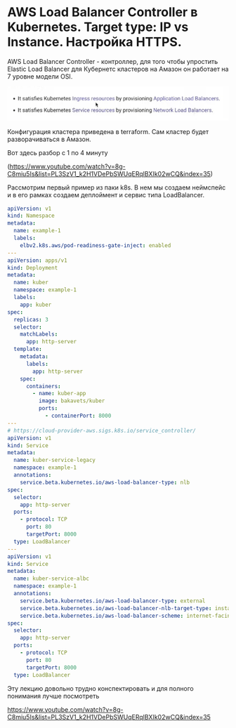 # AWS Load Balancer Controller в Kubernetes. Target type: IP vs Instance. Настройка HTTPS.

AWS Load Balancer Controller - контроллер, для того чтобы упростить Elastic Load Balancer для Кубернетс кластеров на
Амазон он работает на 7 уровне модели OSI.

![img.png](images/img.png)

Конфигурация кластера приведена в terraform. Сам кластер будет разворачиваться в Амазон.

Вот здесь разбор с 1 по 4 минуту

(https://www.youtube.com/watch?v=8g-C8miu5Is&list=PL3SzV1_k2H1VDePbSWUqERqlBXIk02wCQ&index=35)

Рассмотрим первый пример из паки k8s. В нем мы создаем неймспейс и в его рамках создаем деплоймент и сервис типа
LoadBalancer.

```yaml
apiVersion: v1
kind: Namespace
metadata:
  name: example-1
  labels:
    elbv2.k8s.aws/pod-readiness-gate-inject: enabled
---
apiVersion: apps/v1
kind: Deployment
metadata:
  name: kuber
  namespace: example-1
  labels:
    app: kuber
spec:
  replicas: 3
  selector:
    matchLabels:
      app: http-server
  template:
    metadata:
      labels:
        app: http-server
    spec:
      containers:
        - name: kuber-app
          image: bakavets/kuber
          ports:
            - containerPort: 8000
---
# https://cloud-provider-aws.sigs.k8s.io/service_controller/
apiVersion: v1
kind: Service
metadata:
  name: kuber-service-legacy
  namespace: example-1
  annotations:
    service.beta.kubernetes.io/aws-load-balancer-type: nlb
spec:
  selector:
    app: http-server
  ports:
    - protocol: TCP
      port: 80
      targetPort: 8000
  type: LoadBalancer
---
apiVersion: v1
kind: Service
metadata:
  name: kuber-service-albc
  namespace: example-1
  annotations:
    service.beta.kubernetes.io/aws-load-balancer-type: external
    service.beta.kubernetes.io/aws-load-balancer-nlb-target-type: instance
    service.beta.kubernetes.io/aws-load-balancer-scheme: internet-facing
spec:
  selector:
    app: http-server
  ports:
    - protocol: TCP
      port: 80
      targetPort: 8000
  type: LoadBalancer
```

Эту лекцию довольно трудно конспектировать и для полного понимания лучше посмотреть

https://www.youtube.com/watch?v=8g-C8miu5Is&list=PL3SzV1_k2H1VDePbSWUqERqlBXIk02wCQ&index=35
